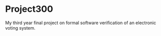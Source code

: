 # Project300
My third year final project on formal software verification of an electronic voting system.
